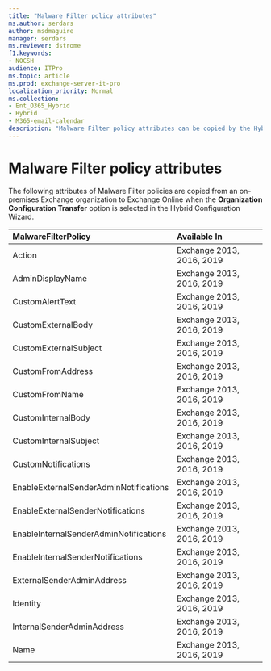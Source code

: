 ```yaml
---
title: "Malware Filter policy attributes"
ms.author: serdars
author: msdmaguire
manager: serdars
ms.reviewer: dstrome
f1.keywords:
- NOCSH
audience: ITPro
ms.topic: article
ms.prod: exchange-server-it-pro
localization_priority: Normal
ms.collection:
- Ent_O365_Hybrid
- Hybrid
- M365-email-calendar
description: "Malware Filter policy attributes can be copied by the Hybrid Configuration Wizard from your on-premises organization to Exchange Online to help simplify your hybrid deployment"
---
```


# Malware Filter policy attributes

The following attributes of Malware Filter policies are copied from an on-premises Exchange organization to Exchange Online when the **Organization Configuration Transfer** option is selected in the Hybrid Configuration Wizard.

|**MalwareFilterPolicy**|**Available In**|
|:-----|:-----|
|Action|Exchange 2013, 2016, 2019|
|AdminDisplayName|Exchange 2013, 2016, 2019|
|CustomAlertText|Exchange 2013, 2016, 2019|
|CustomExternalBody|Exchange 2013, 2016, 2019|
|CustomExternalSubject|Exchange 2013, 2016, 2019|
|CustomFromAddress|Exchange 2013, 2016, 2019|
|CustomFromName|Exchange 2013, 2016, 2019|
|CustomInternalBody|Exchange 2013, 2016, 2019|
|CustomInternalSubject|Exchange 2013, 2016, 2019|
|CustomNotifications|Exchange 2013, 2016, 2019|
|EnableExternalSenderAdminNotifications|Exchange 2013, 2016, 2019|
|EnableExternalSenderNotifications|Exchange 2013, 2016, 2019|
|EnableInternalSenderAdminNotifications|Exchange 2013, 2016, 2019|
|EnableInternalSenderNotifications|Exchange 2013, 2016, 2019|
|ExternalSenderAdminAddress|Exchange 2013, 2016, 2019|
|Identity|Exchange 2013, 2016, 2019|
|InternalSenderAdminAddress|Exchange 2013, 2016, 2019|
|Name|Exchange 2013, 2016, 2019|
